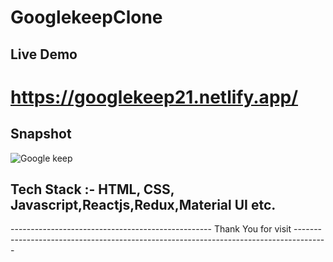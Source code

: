 # GooglekeepClone

## Live Demo
#  https://googlekeep21.netlify.app/

## Snapshot

![Google keep](https://user-images.githubusercontent.com/54132537/194213050-5e367e3e-f908-4d04-a283-56d5d5fc103a.png)

## Tech Stack :- HTML, CSS, Javascript,Reactjs,Redux,Material UI etc.

-------------------------------------------------- Thank You for visit --------------------------------------------------------------------------------------
